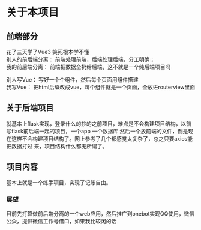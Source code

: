 # 关于本项目
## 前端部分
  花了三天学了Vue3 笑死根本学不懂<br/>
  别人的前后端分离： 前端处理前端，后端处理后端，分工明确；<br/>
  我的前后端分离： 前端把数据全扔给后端，这不就是一个纯后端项目吗<br/>
  
  别人写Vue： 写好一个个组件，然后每个页面用组件搭建<br/>
  我写Vue： 把html后缀改成vue，每个组件就是一个页面，全放进routerview里面
  
## 关于后端项目
  就基本上flask实现，登录什么的抄的之前项目，难点是不会构建项目结构，以前写flask前后端一起的项目，一个app 一个数据库 然后一个放前端的文件，倒是现在这样不会构建项目结构了。网上参考了几个都感觉太复杂了，总之只要axios能把数据打过 来，项目结构什么都无所谓了。

## 项目内容
  基本上就是一个练手项目，实现了记账自由。

### 展望
  目前先打算做前后端分离的一个web应用，然后推广到onebot实现QQ使用，微信公众，提供微信工作号借口，如果我比较闲的话
  